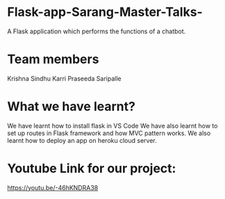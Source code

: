 # Flask-app-Sarang-Master-Talks-
A Flask application which performs the functions of a chatbot.
# Team members
Krishna Sindhu Karri
Praseeda Saripalle
# What we have learnt?
We have learnt how to install flask in VS Code
We have also learnt how to set up routes in Flask framework and how MVC pattern works.
We also learnt how to deploy an app on heroku cloud server.


# Youtube Link for our project:
https://youtu.be/-46hKNDRA38

